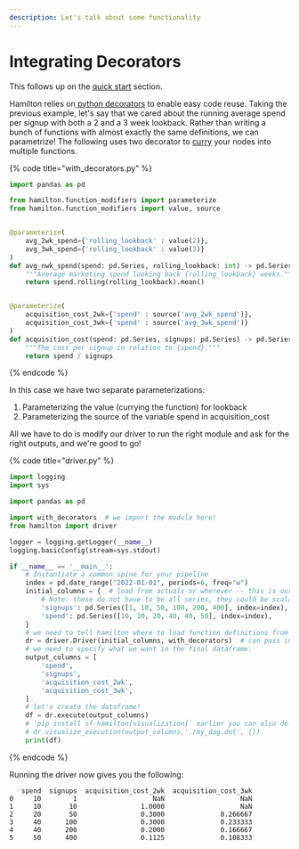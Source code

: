 ```yaml
---
description: Let's talk about some functionality
---
```


# Integrating Decorators

This follows up on the [quick start](../less-than-15-minutes-to-mastery/) section.

Hamilton relies on[ python decorators](https://towardsdatascience.com/the-simplest-tutorial-for-python-decorator-dadbf8f20b0f) to enable easy code reuse. Taking the previous example, let's say that we cared about the running average spend per signup with both a 2 and a 3 week lookback. Rather than writing a bunch of functions with almost exactly the same definitions, we can parametrize! The following uses two decorator to [curry](https://en.wikipedia.org/wiki/Currying) your nodes into multiple functions.

{% code title="with_decorators.py" %}
```python
import pandas as pd

from hamilton.function_modifiers import parameterize
from hamilton.function_modifiers import value, source


@parameterize(
    avg_2wk_spend={'rolling_lookback' : value(2)},
    avg_3wk_spend={'rolling_lookback' : value(3)} 
)
def avg_nwk_spend(spend: pd.Series, rolling_lookback: int) -> pd.Series:
    """Average marketing spend looking back {rolling_lookback} weeks."""
    return spend.rolling(rolling_lookback).mean()


@parameterize(
    acquisition_cost_2wk={'spend' : source('avg_2wk_spend')},
    acquisition_cost_3wk={'spend' : source('avg_3wk_spend')}
)
def acquisition_cost(spend: pd.Series, signups: pd.Series) -> pd.Series:
    """The cost per signup in relation to {spend}."""
    return spend / signups
```
{% endcode %}

In this case we have two separate parameterizations:

1. Parameterizing the value (currying the function) for lookback
2. Parameterizing the source of the variable spend in acquisition\_cost

All we have to do is modify our driver to run the right module and ask for the right outputs, and we're good to go!

{% code title="driver.py" %}
```python
import logging
import sys

import pandas as pd

import with_decorators  # we import the module here!
from hamilton import driver

logger = logging.getLogger(__name__)
logging.basicConfig(stream=sys.stdout)

if __name__ == '__main__':
    # Instantiate a common spine for your pipeline
    index = pd.date_range("2022-01-01", periods=6, freq="w")
    initial_columns = {  # load from actuals or wherever -- this is our initial data we use as input.
        # Note: these do not have to be all series, they could be scalar inputs.
        'signups': pd.Series([1, 10, 50, 100, 200, 400], index=index),
        'spend': pd.Series([10, 10, 20, 40, 40, 50], index=index),
    }
    # we need to tell hamilton where to load function definitions from
    dr = driver.Driver(initial_columns, with_decorators)  # can pass in multiple modules
    # we need to specify what we want in the final dataframe.
    output_columns = [
        'spend',
        'signups',
        'acquisition_cost_2wk',
        'acquisition_cost_3wk',
    ]
    # let's create the dataframe!
    df = dr.execute(output_columns)
    # `pip install sf-hamilton[visualization]` earlier you can also do
    # dr.visualize_execution(output_columns,'./my_dag.dot', {})
    print(df)
```
{% endcode %}

Running the driver now gives you the following:

```
   spend  signups  acquisition_cost_2wk  acquisition_cost_3wk
0     10        1                   NaN                   NaN
1     10       10                1.0000                   NaN
2     20       50                0.3000              0.266667
3     40      100                0.3000              0.233333
4     40      200                0.2000              0.166667
5     50      400                0.1125              0.108333
```
